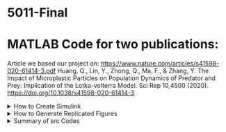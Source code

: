 # 5011-Final

# MATLAB Code for two publications:

Article we based our project on: https://www.nature.com/articles/s41598-020-61414-3.pdf
Huang, Q., Lin, Y., Zhong, Q., Ma, F., & Zhang, Y. The Impact of Microplastic Particles on Population Dynamics of Predator and Prey: Implication of the Lotka-volterra Model. Sci Rep 10,4500 (2020). https://doi.org/10.1038/s41598-020-61414-3

 <details>
 <summary>How to Create Simulink</summary>
  
### How to create Simulink

  ![simulink](https://user-images.githubusercontent.com/96194504/146227437-bbc1ba00-6b73-477f-8bbd-7b79e5cda0df.jpg)

* CE - Addblock('simulink/Sources/constant')
* S1 - Addblock('simulink/Sources/constant')
* S2 - Addblock('simulink/Sources/constant')
* g1 - Addblock('simulink/Sources/constant')
* g2 - Addblock('simulink/Sources/constant')
* r10 - Addblock('simulink/Sources/constant')
* r20 - Addblock('simulink/Sources/constant')
* d1 - Addblock('simulink/Sources/constant')
* d2 - Addblock('simulink/Sources/constant')
* d3 - Addblock('simulink/Sources/constant')
* k1xCE - Addblock('simulink/Math Operations/product')
* k2xCE - Addblock('simulink/Math Operations/product')
* equ1 - Addblock('simulink/Math Operations/product')
* equ2 - Addblock('simulink/Math Operations/product')
* C1 - Addblock('simulink/Continuous/integrator')
* C2 - Addblock('simulink/Continuous/integrator')
* x1 - Addblock('simulink/Continuous/integrator')
* x2 - Addblock('simulink/Continuous/integrator')
* k - Addblock('simulink/Math Operations/gain')
* a1 - Addblock('simulink/Math Operations/gain')
* a2 - Addblock('simulink/Math Operations/gain')
* r11 - Addblock('simulink/Math Operations/gain')
* r21 - Addblock('simulink/Math Operations/gain')
* All subtraction blocks- Addblock('simulink/Math Operations/subtract')
* Prey - Addblock('simulink/Ports & Subsystems/out1')
* Predator - Addblock('simulink/Ports & Subsystems/out1')
 </details>
 
  <details>
 <summary>How to Generate Replicated Figures</summary>
 
### How to Generate Figures from 2020 Paper

* Figure 2.2 -  
* Figure 2.3 -  R
* Figures 2.4 and 2.5 - R
* Figure 2.6 - R
* Figure 3.1 - R
* Figures 3.2, 3.3 and 3.4 - R
* Figure 3.5 - R
* Figure 3.6 - R
* Figure 3.7 - R
* Figures 4.1 and 4.2 - B
* Figures 4.3 and 4.4 - S
* Figures 4.5 and 4.6 - R
* Figure 4.7 - S
* Figures 4.8-4.13  - R
* Figures 4.14 and 4.15 - R
* Figure 5.2 - P
* Figure 5.5 - R
* Figure 5.6 - R
* Figures 6.1, 6.2 and 6.3 - R
* Figure 6.4 - R
</details>

<details>
 <summary>Summary of src Codes</summary>
 
### Model Codes
* full_state_model_odes.m - function that generates ODEs for the forward locomotion system (dim neuromechanical modules)
  * full_state_model_odes_backwardsprop.m - same as above but with opposite-direction and signed proprioception
* coupled_oscillator_phase_difference_odes.m - function that generates phase-equation ODEs for the forward locomotion system (n oscillators)
   * coupled_oscillator_phase_difference_odes_backwardsprop.m - same as above but with opposite-direction and signed proprioception
* coup_currents_and_oscillator_coupling_fns.m / oscillator_coupling_fns.m - computes the coupling functions for the full coupled system from the single oscillator limit cycle and PRC
* single_oscillator_LC.m - computes the limit cycle oscillations for the single (uncoupled) neuromechanical module
*  single_oscillator_Eulerstep.m - gives an Euler's-method solution step for the single (uncoupled) neuromechanical module
* single_oscillator_PRC.m - computes the infinitessimal Phase Response Curves for the single (uncoupled) neuromechanical module
*  single_oscillator_adjoint_Eulerstep.m - gives an Euler's-method solution step for the adjoint equations to the single (uncoupled) neuromechanical module (needed to find the PRC)
* full_timetrace_to_phasediffs.m - computes phase-differences between each oscillator module in the full-state model over time from states
* full_timetrace_to_phasediffs.m - computes phase-differences between each oscillator module in the full-state model over time from states
* phasediffs_to_full_timetrace.m -  computes time-trace for the full state model from a vector of phase-locked phase differences between each oscillator module
* phases_to_init_cond.m - creates an initial condition for the full state model from a vector of initial phase differences between each oscillator module
* phase_locked_state_solve.m - solves for the phase-locked phase-differences of the full model using the phase model ODES (up to dim=4 modules)
* neuromechanical_module.ode - [XPP/Auto](http://www.math.pitt.edu/~bard/bardware/tut/xppauto.html) ode file for the single neuromechanical oscillator module 
 

### Figures/Plot Codes
* timetrace_to_curv_kym.m - creates a curvature kymograph from the time-trace of the full-state model
* blueblackred.m, bluewhitered.m, colorblind_colormap.mat, fireice.m, linspecer.m, shade.m - colormaps used for figures (not my own codes)
  </details>

# 
